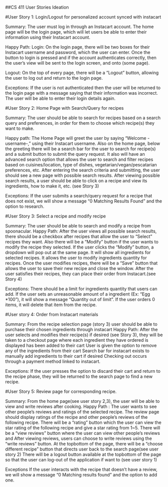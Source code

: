 ##CS 411 User Stories Ideation

#User Story 1: Login/Logout for personalized account synced with instacart

Summary: The user must log in through an Instacart account. The home page will be the login page, which will let users be able to enter their information using their Instacart account.

Happy Path:
Login: On the login page, there will be two boxes for their Instacart username and password, which the user can enter. Once the button to login is pressed and if the account authenticates correctly, then the user’s view will be sent to the login screen, and onto (some page).

Logout: On the top of every page, there will be a “Logout” button, allowing the user to log out and return to the login page.

Exceptions:
If the user is not authenticated then the user will be returned to the login page with a message saying that their information was incorrect. The user will be able to enter their login details again.

#User Story 2: Home Page with Search/Query for recipes

Summary:
The user should be able to search for recipes based on a search query and preferences, in order for them to choose which recipe(s) they want to make.

Happy path:
The Home Page will greet the user by saying “Welcome -username-,” using their Instacart username.
Also on the home page, below the greeting there will be a search bar for the user to search for recipe(s) and a submit button to submit the query request.
It also will have an advanced search option that allows the user to search and filter recipes based on cuisines/location, type of dishes, vegetarian/vegan/pescatarian preferences, etc.
After entering the search criteria and submitting, the user should see a new page with possible search results.
After viewing possible search results, a user should be able to click on a recipe and view its ingredients, how
to make it, etc. (see Story 3)

Exceptions:
If the user submits a search/query request for a recipe that does not exist, we will show a message “0 Matching Results Found” and the option to research.


#User Story 3: Select a recipe and modify recipe

Summary:  The user should be able to search and modify a recipe from spoonacular.
Happy Path:
After the user views all possible search results, there should be a checkbox after recipes that allow the user to “Select” recipes they want.
Also there will be a “Modify” button if the user wants to modify the recipe they selected.
If the user clicks the “Modify” button,  a dropdown will pop out at the same page. It will show all ingredients for selected recipes. It allows the user to modify ingredients quantity for recipes.
Once the user modifies recipes, there will be a “Save” button that allows the user to save their new recipe and close the window.
After the user satisfies their recipes, they can place their order from Instacart.(see Story 4)

Exceptions:
There should be a limit for ingredients quantity that users can add. If the user sets an unreasonable amount of a ingredient (Ex: “Egg *100”), it will show a message “Quantity out of limit”.
If the user orders 0 items, it will delete that item from the recipe.

#User story 4: Order from Instacart materials

Summary: From the recipe selection page (story 3) user should be able to purchase their chosen ingredients through instacart
Happy Path:
After the user selects and modifies their recipe(s) if desired (see Story 3), they will be taken to a checkout page where each ingredient they have ordered is displayed has been added to their cart
User is given the option to remove any of the ingredients from their cart
Search bar for instacart exists to manually add ingredients to their cart if desired
Checking out occurs through a payment method linked to instacart.

Exceptions:
If the user presses the option to discard their cart and return to the recipe phase, they will be returned to the search page to find a new recipe.

#User Story 5: Review page for corresponding recipe.

Summary: From the home page(see user story 2,3), the user will be able to view and write reviews after cooking.
Happy Path :
The user wants to see other people’s reviews and ratings of the selected recipe. The review page should display ratings of the recipe and other people’s reviews of the following recipe.
There will be a “rating” button which the user can view the star rating of the following recipe and give a star rating from 1~5.
There will be a “view reviews” button where the user can view other people’s reviews and
After viewing reviews, users can choose to write reviews using the “write reviews” button.
At the topbottom of the page, there will be a “choose different recipe” button that directs user back to the search page(see user story 2)
There will be a logout button available at the topbottom of the page so that the user can log-out of the application if want to (see user story 1)

Exceptions
If the user interacts with the recipe that doesn’t have a review, we will show a message “0 Matching results found” and the option to add one.
